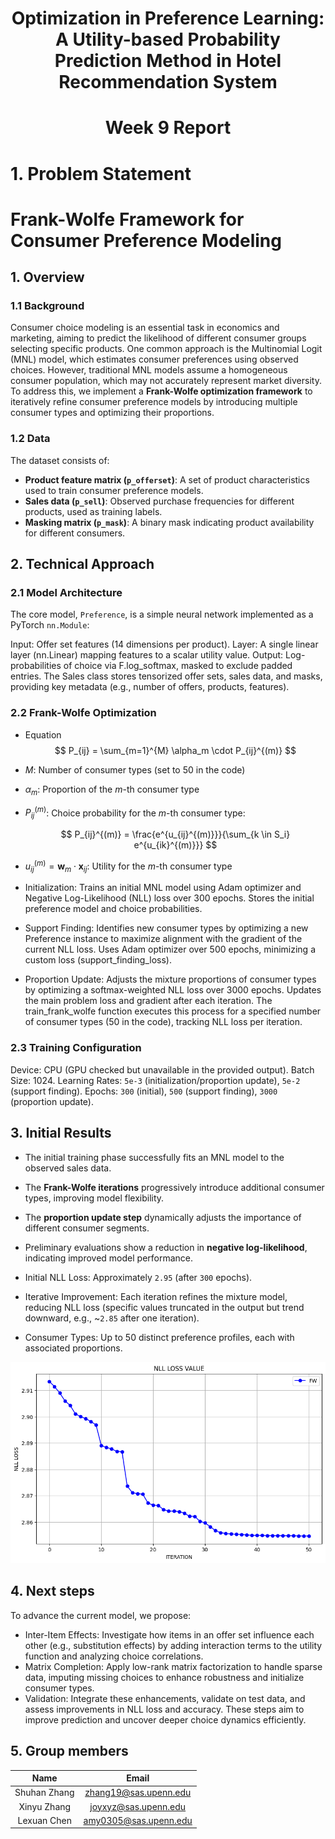 # <center> Optimization in Preference Learning: A Utility-based Probability Prediction Method in Hotel Recommendation System

# <center> Week 9 Report
# 1. Problem Statement 

# Frank-Wolfe Framework for Consumer Preference Modeling

## 1. Overview

### 1.1 Background
Consumer choice modeling is an essential task in economics and marketing, aiming to predict the likelihood of different consumer groups selecting specific products. One common approach is the Multinomial Logit (MNL) model, which estimates consumer preferences using observed choices. However, traditional MNL models assume a homogeneous consumer population, which may not accurately represent market diversity. To address this, we implement a **Frank-Wolfe optimization framework** to iteratively refine consumer preference models by introducing multiple consumer types and optimizing their proportions.

### 1.2 Data
The dataset consists of:
- **Product feature matrix (`p_offerset`)**: A set of product characteristics used to train consumer preference models.
- **Sales data (`p_sell`)**: Observed purchase frequencies for different products, used as training labels.
- **Masking matrix (`p_mask`)**: A binary mask indicating product availability for different consumers.

## 2. Technical Approach

### 2.1  Model Architecture
The core model, `Preference`, is a simple neural network implemented as a PyTorch `nn.Module`:

Input: Offer set features (14 dimensions per product).
Layer: A single linear layer (nn.Linear) mapping features to a scalar utility value.
Output: Log-probabilities of choice via F.log_softmax, masked to exclude padded entries.
The Sales class stores tensorized offer sets, sales data, and masks, providing key metadata (e.g., number of offers, products, features).

### 2.2 Frank-Wolfe Optimization
- Equation
$$
P_{ij} = \sum_{m=1}^{M} \alpha_m \cdot P_{ij}^{(m)}
$$

- $M$: Number of consumer types (set to 50 in the code)  
- $\alpha_m$: Proportion of the $m$-th consumer type  
- $P_{ij}^{(m)}$: Choice probability for the $m$-th consumer type:

  $$
  P_{ij}^{(m)} = \frac{e^{u_{ij}^{(m)}}}{\sum_{k \in S_i} e^{u_{ik}^{(m)}}}
  $$

- $u_{ij}^{(m)} = \mathbf{w}_m \cdot \mathbf{x}_{ij}$: Utility for the $m$-th consumer type

- Initialization:
Trains an initial MNL model using Adam optimizer and Negative Log-Likelihood (NLL) loss over 300 epochs.
Stores the initial preference model and choice probabilities.
- Support Finding:
Identifies new consumer types by optimizing a new Preference instance to maximize alignment with the gradient of the current NLL loss.
Uses Adam optimizer over 500 epochs, minimizing a custom loss (support_finding_loss).
- Proportion Update:
Adjusts the mixture proportions of consumer types by optimizing a softmax-weighted NLL loss over 3000 epochs.
Updates the main problem loss and gradient after each iteration.
The train_frank_wolfe function executes this process for a specified number of consumer types (50 in the code), tracking NLL loss per iteration.

### 2.3 Training Configuration
Device: CPU (GPU checked but unavailable in the provided output).
Batch Size: 1024.
Learning Rates: `5e-3` (initialization/proportion update), `5e-2` (support finding).
Epochs: `300` (initial), `500` (support finding), `3000` (proportion update).

## 3. Initial Results
- The initial training phase successfully fits an MNL model to the observed sales data.
- The **Frank-Wolfe iterations** progressively introduce additional consumer types, improving model flexibility.
- The **proportion update step** dynamically adjusts the importance of different consumer segments.
- Preliminary evaluations show a reduction in **negative log-likelihood**, indicating improved model performance.


- Initial NLL Loss: Approximately `2.95` (after `300` epochs).
- Iterative Improvement: Each iteration refines the mixture model, reducing NLL loss (specific values truncated in the output but trend downward, e.g., ~`2.85` after one iteration).
- Consumer Types: Up to 50 distinct preference profiles, each with associated proportions.

![Week 9 Result](https://github.com/Lexaun-chen/STAT-4830-Group-Project/blob/main/Week%209%20-result.png?raw=true)

## 4. Next steps
To advance the current model, we propose:
- Inter-Item Effects: Investigate how items in an offer set influence each other (e.g., substitution effects) by adding interaction terms to the utility function and analyzing choice correlations.
- Matrix Completion: Apply low-rank matrix factorization to handle sparse data, imputing missing choices to enhance robustness and initialize consumer types.
- Validation: Integrate these enhancements, validate on test data, and assess improvements in NLL loss and accuracy.
These steps aim to improve prediction and uncover deeper choice dynamics efficiently.





## 5. Group members
| Name          | Email                  |
|:-------------:|:----------------------:|
| Shuhan Zhang  | zhang19@sas.upenn.edu  |
| Xinyu Zhang   | joyxyz@sas.upenn.edu   |
| Lexuan Chen   | amy0305@sas.upenn.edu  |
